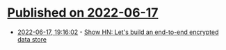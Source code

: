 # [Published on 2022-06-17](index.md)

* [2022-06-17, 19:16:02](https://news.ycombinator.com/item?id=31782971) - [Show HN: Let's build an end-to-end encrypted data store](https://bulwark.id/blog/vault/)

